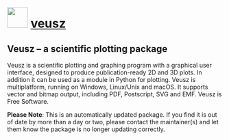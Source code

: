 # <img src="https://cdn.jsdelivr.net/gh/mkevenaar/chocolatey-packages@ad615a27dbe925cf5030c597e0ffc54cd7e1028b/icons/veusz.png" width="48" height="48"/> [veusz](https://community.chocolatey.org/packages/veusz)

## Veusz – a scientific plotting package

Veusz is a scientific plotting and graphing program with a graphical user interface, designed to produce publication-ready 2D and 3D plots. In addition it can be used as a module in Python for plotting. Veusz is multiplatform, running on Windows, Linux/Unix and macOS. It supports vector and bitmap output, including PDF, Postscript, SVG and EMF. Veusz is Free Software.

**Please Note**: This is an automatically updated package. If you find it is
out of date by more than a day or two, please contact the maintainer(s) and
let them know the package is no longer updating correctly.
